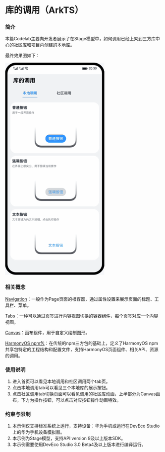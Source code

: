 # 库的调用（ArkTS）

### 简介

本篇Codelab主要向开发者展示了在Stage模型中，如何调用已经上架到三方库中心的社区库和项目内创建的本地库。

最终效果图如下：

![image](screenshots/device/thirdpartylibrary.gif)

### 相关概念

[Navigation](https://developer.harmonyos.com/cn/docs/documentation/doc-references/ts-basic-components-navigation-0000001333800549)：一般作为Page页面的根容器，通过属性设置来展示页面的标题、工具栏、菜单。

[Tabs](https://developer.harmonyos.com/cn/docs/documentation/doc-references/ts-container-tabs-0000001281001258)：一种可以通过页签进行内容视图切换的容器组件，每个页签对应一个内容视图。

[Canvas](https://developer.harmonyos.com/cn/docs/documentation/doc-references/ts-components-canvas-canvas-0000001333641081)：画布组件，用于自定义绘制图形。

[HarmonyOS npm包](https://developer.harmonyos.com/cn/docs/documentation/doc-guides/creating_har_api8-0000001341502357)：在传统的npm三方包的基础上，定义了HarmonyOS npm共享包特定的工程结构和配置文件，支持HarmonyOS页面组件、相关API、资源的调用。

### 使用说明

1. 进入首页可以看见本地调用和社区调用两个tab页。
2. 点击本地调用tab可以看见三个本地库的展示按钮。
3. 点击社区调用tab切换页面可以看见调用的社区库动画，上半部分为Canvas画布，下方为操作按钮，可以点击对应按钮操作动画特效。

### 约束与限制

1. 本示例仅支持标准系统上运行，支持设备：华为手机或运行在DevEco Studio上的华为手机设备模拟器。
2. 本示例为Stage模型，支持API version 9及以上版本SDK。
3. 本示例需要使用DevEco Studio 3.0 Beta4及以上版本进行编译运行。